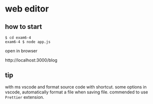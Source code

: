 # web editor

## how to start

```
$ cd exam6-4
exam6-4 $ node app.js
```

open in browser

http://localhost:3000/blog

## tip

with ms vscode and format source code with shortcut.
some options in vscode, automatically format a file when saving file.
commended to use `Prettier` extension.
